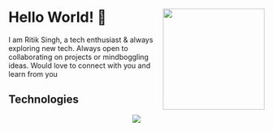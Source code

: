 
<!--
**Ritik101/Ritik101** is a ✨ _special_ ✨ repository because its `README.md` (this file) appears on your GitHub profile.

Here are some ideas to get you started:

- 🔭 I’m currently working on ...
- 🌱 I’m currently learning ...
- 👯 I’m looking to collaborate on ...
- 🤔 I’m looking for help with ...
- 💬 Ask me about ...
- 📫 How to reach me: ...
- 😄 Pronouns: ...
- ⚡ Fun fact: ...
-->

# Hello World! 👋  <image src="https://media.giphy.com/media/XO8RMtRaK73isIt0i2/giphy.gif" align="right" height=200 width=200/>
I am Ritik Singh, a tech enthusiast & always exploring new tech. Always open to collaborating on projects or mindboggling ideas. 
Would love to connect with you and learn from you
## Technologies
<p align="center">
      <image src="https://skillicons.dev/icons?i=vscode,python,mysql,gcp,yarn,kafka,docker,azure,github,airflow&perline=4" />
</p>

## 
